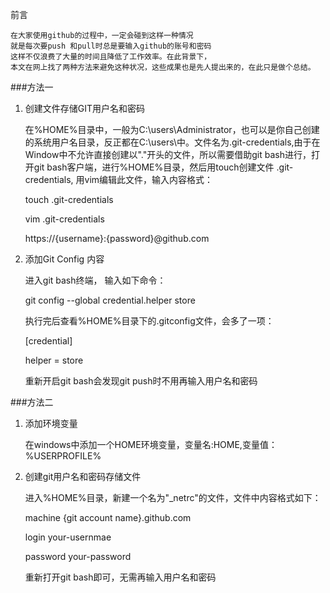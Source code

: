 前言

    在大家使用github的过程中，一定会碰到这样一种情况
	就是每次要push 和pull时总是要输入github的账号和密码
	这样不仅浪费了大量的时间且降低了工作效率。在此背景下，
	本文在网上找了两种方法来避免这种状况，这些成果也是先人提出来的，在此只是做个总结。

###方法一 

1. 创建文件存储GIT用户名和密码

	在%HOME%目录中，一般为C:\users\Administrator，也可以是你自己创建的系统用户名目录，反正都在C:\users\中。文件名为.git-credentials,由于在Window中不允许直接创建以"."开头的文件，所以需要借助git bash进行，打开git bash客户端，进行%HOME%目录，然后用touch创建文件 .git-credentials, 用vim编辑此文件，输入内容格式：

	touch .git-credentials

	vim .git-credentials

	https://{username}:{password}@github.com
2. 添加Git Config 内容

	进入git bash终端， 输入如下命令：

	git config --global credential.helper store

	执行完后查看%HOME%目录下的.gitconfig文件，会多了一项：

	[credential]

    helper = store

	重新开启git bash会发现git push时不用再输入用户名和密码

###方法二
1. 添加环境变量

	在windows中添加一个HOME环境变量，变量名:HOME,变量值：%USERPROFILE%
2. 创建git用户名和密码存储文件

	进入%HOME%目录，新建一个名为"_netrc"的文件，文件中内容格式如下：

	machine {git account name}.github.com

	login your-usernmae

	password your-password

	重新打开git bash即可，无需再输入用户名和密码